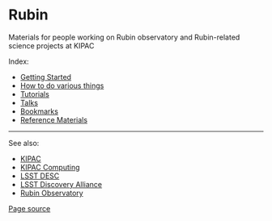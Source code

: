 # Rubin

Materials for people working on Rubin observatory and Rubin-related science projects at KIPAC

Index:
- [Getting Started](./getting_started/)
- [How to do various things](./how_to/)
- [Tutorials](./tutorials/)
- [Talks](./talks/)
- [Bookmarks](./bookmarks)
- [Reference Materials](./reference_materials/)

---

See also:
- [KIPAC](https://kipac.stanford.edu/)
- [KIPAC Computing](https://kipac.github.io/computing/)
- [LSST DESC](https://lsstdesc.org/)
- [LSST Discovery Alliance](https://lsstdiscoveryalliance.org/)
- [Rubin Observatory](https://rubinobservatory.org/)

[Page source](https://github.com/kipac/rubin)
